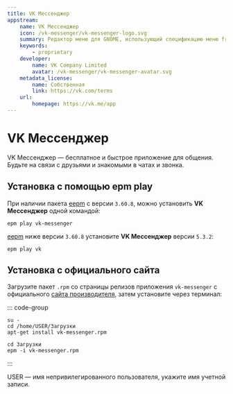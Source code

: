 ```yaml
---
title: VK Мессенджер
appstream:
    name: VK Мессенджер
    icon: /vk-messenger/vk-messenger-logo.svg
    summary: Редактор меню для GNOME, использующий спецификацию меню freedesktop.org.
    keywords: 
        - proprietary
    developer: 
        name: VK Company Limited
        avatar: /vk-messenger/vk-messenger-avatar.svg
    metadata_license: 
        name: Собственная
        link: https://vk.com/terms
    url: 
        homepage: https://vk.me/app
---
```




# VK Мессенджер

VK Мессенджер — бесплатное и быстрое приложение для общения. Будьте на связи с друзьями и знакомыми в чатах и звонка.


## Установка c помощью epm play <Badge type="danger" text="Неофициальная сборка" />

При наличии пакета [eepm](/epm) с версии `3.60.8`, можно установить **VK Мессенджер** одной командой:

```shell
epm play vk-messenger
```

[eepm](/epm) ниже версии `3.60.8` установите **VK Мессенджер** версии `5.3.2`:

```shell
epm play vk
```

## Установка с официального сайта 

Загрузите пакет `.rpm` со страницы релизов приложения `vk-messenger` с официального [сайта производителя](https://vk.me/app), затем установите через терминал:

::: code-group

```shell[apt-get]
su -
cd /home/USER/Загрузки
apt-get install vk-messenger.rpm

```
```shell[epm]
сd Загрузки
epm -i vk-messenger.rpm
```
:::

USER — имя непривилегированного пользователя, укажите имя учетной записи. 